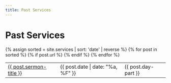 ```yaml
---
title: Past Services
---
```


# Past Services

<!-- <ul> -->
<table>
  {% assign sorted = site.services | sort: 'date' | reverse %}
  {% for post in sorted %}
    {% if post.url %}
        <!-- <li> -->
        <tr>
          <td><a href="{{ post.url }}">{{ post.sermon-title }}</a></td>
          <td>{{ post.date | date: "%a, %F" }}</td>
          <td>{{ post.day-part }}</td>
        </tr>
        <!-- </li> -->
    {% endif %}
  {% endfor %}
</table>
<!-- </ul> -->